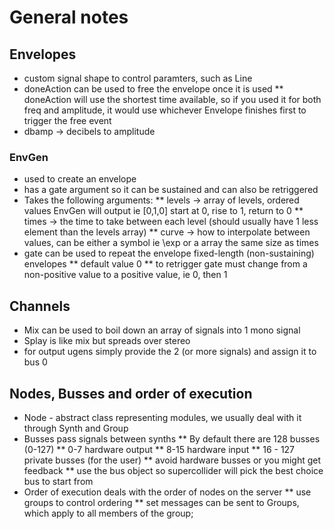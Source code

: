# General notes

## Envelopes
* custom signal shape to control paramters, such as Line
* doneAction can be used to free the envelope once it is used
** doneAction will use the shortest time available, so if you used it for both freq and amplitude, it would use whichever Envelope finishes first to trigger the free event
* dbamp -> decibels to amplitude

### EnvGen
* used to create an envelope
* has a gate argument so it can be sustained and can also be retriggered
* Takes the following arguments:
** levels -> array of levels, ordered values EnvGen will output ie [0,1,0] start at 0, rise to 1, return to 0
** times -> the time to take between each level (should usually have 1 less element than the levels array)
** curve -> how to interpolate between values, can be either a symbol ie \exp or a array the same size as times
* gate can be used to repeat the envelope fixed-length (non-sustaining) envelopes
** default value 0
** to retrigger gate must change from a non-positive value to a positive value, ie 0, then 1

## Channels
* Mix can be used to boil down an array of signals into 1 mono signal
* Splay is like mix but spreads over stereo
* for output ugens simply provide the 2 (or more signals) and assign it to bus 0

## Nodes, Busses and order of execution
* Node - abstract class representing modules, we usually deal with it through Synth and Group
* Busses pass signals between synths
** By default there are 128 busses (0-127)
** 0-7 hardware output
** 8-15 hardware input
** 16 - 127 private busses (for the user)
** avoid hardware busses or you might get feedback
** use the bus object so supercollider will pick the best choice bus to start from
* Order of execution deals with the order of nodes on the server
** use groups to control ordering
** set messages can be sent to Groups, which apply to all members of the group;